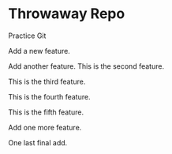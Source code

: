 # Throwaway Repo

Practice Git

Add a new feature.

Add another feature. This is the second feature.

This is the third feature.

This is the fourth feature.

This is the fifth feature.

Add one more feature.

One last final add.
